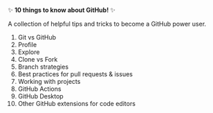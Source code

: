 :sparkles: **10 things to know about GitHub!** :sparkles:

A collection of helpful tips and tricks to become a GitHub power user.

1. Git vs GitHub
2. Profile
3. Explore
4. Clone vs Fork
5. Branch strategies
6. Best practices for pull requests & issues
7. Working with projects
8. GitHub Actions
9. GitHub Desktop
10. Other GitHub extensions for code editors
